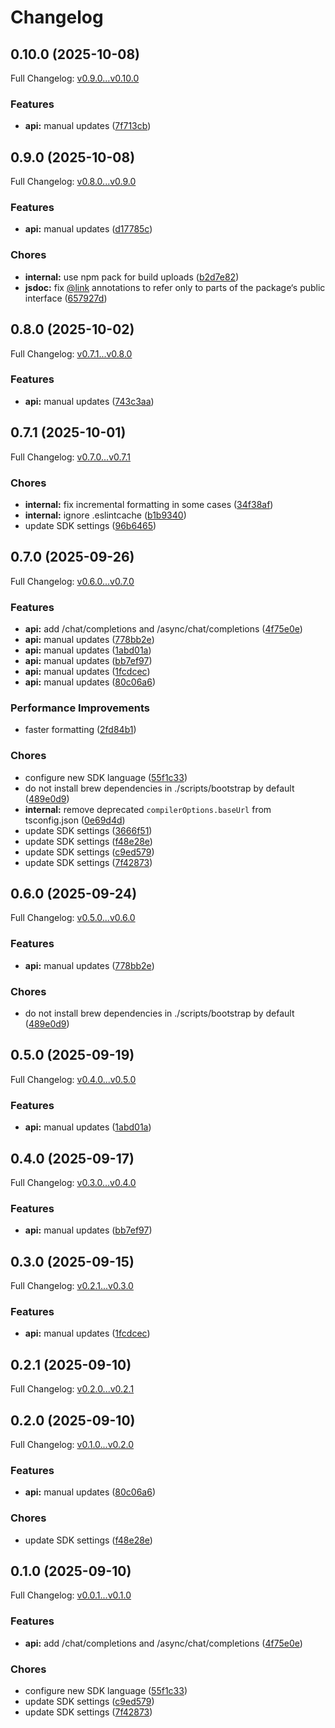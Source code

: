 # Changelog

## 0.10.0 (2025-10-08)

Full Changelog: [v0.9.0...v0.10.0](https://github.com/perplexityai/perplexity-node/compare/v0.9.0...v0.10.0)

### Features

* **api:** manual updates ([7f713cb](https://github.com/perplexityai/perplexity-node/commit/7f713cb088b2008491bfa0f883e48c624c71443d))

## 0.9.0 (2025-10-08)

Full Changelog: [v0.8.0...v0.9.0](https://github.com/perplexityai/perplexity-node/compare/v0.8.0...v0.9.0)

### Features

* **api:** manual updates ([d17785c](https://github.com/perplexityai/perplexity-node/commit/d17785c3ec2ec4bf22d0719da119f13db8c8c0fd))


### Chores

* **internal:** use npm pack for build uploads ([b2d7e82](https://github.com/perplexityai/perplexity-node/commit/b2d7e82ea8ac19c91e8b675230ffc81c73915f21))
* **jsdoc:** fix [@link](https://github.com/link) annotations to refer only to parts of the package‘s public interface ([657927d](https://github.com/perplexityai/perplexity-node/commit/657927d9f2a0b50f8fd93ec68ee7f2b1c35e7845))

## 0.8.0 (2025-10-02)

Full Changelog: [v0.7.1...v0.8.0](https://github.com/perplexityai/perplexity-node/compare/v0.7.1...v0.8.0)

### Features

* **api:** manual updates ([743c3aa](https://github.com/perplexityai/perplexity-node/commit/743c3aad0ea1021edca19f345c67c33665eaf074))

## 0.7.1 (2025-10-01)

Full Changelog: [v0.7.0...v0.7.1](https://github.com/perplexityai/perplexity-node/compare/v0.7.0...v0.7.1)

### Chores

* **internal:** fix incremental formatting in some cases ([34f38af](https://github.com/perplexityai/perplexity-node/commit/34f38af0de3c0597399de874717f495a999bd171))
* **internal:** ignore .eslintcache ([b1b9340](https://github.com/perplexityai/perplexity-node/commit/b1b9340da0c92014e95fc3093cf348eb5304f5df))
* update SDK settings ([96b6465](https://github.com/perplexityai/perplexity-node/commit/96b6465aafe76ecca7b025a1dc1d4aa8a830f002))

## 0.7.0 (2025-09-26)

Full Changelog: [v0.6.0...v0.7.0](https://github.com/perplexityai/perplexity-node/compare/v0.6.0...v0.7.0)

### Features

* **api:** add /chat/completions and /async/chat/completions ([4f75e0e](https://github.com/perplexityai/perplexity-node/commit/4f75e0e8d924a2042752cc8c3f456f6798417561))
* **api:** manual updates ([778bb2e](https://github.com/perplexityai/perplexity-node/commit/778bb2ee170a8985e1fab3a6882318f7a402e8bb))
* **api:** manual updates ([1abd01a](https://github.com/perplexityai/perplexity-node/commit/1abd01a085300544dd07a5d3417dab4c919ade25))
* **api:** manual updates ([bb7ef97](https://github.com/perplexityai/perplexity-node/commit/bb7ef972fd3846806ca5e989621fff963249fe9a))
* **api:** manual updates ([1fcdcec](https://github.com/perplexityai/perplexity-node/commit/1fcdcec07820ebc44e1ce658a0a0013224d9a8f3))
* **api:** manual updates ([80c06a6](https://github.com/perplexityai/perplexity-node/commit/80c06a65cdb5673fc4c580bcb30c4b701e5d3ab7))


### Performance Improvements

* faster formatting ([2fd84b1](https://github.com/perplexityai/perplexity-node/commit/2fd84b1e97b71d37fdf155caed28e4da8eed5e99))


### Chores

* configure new SDK language ([55f1c33](https://github.com/perplexityai/perplexity-node/commit/55f1c33744bd229f460080ad9d966340a35e4151))
* do not install brew dependencies in ./scripts/bootstrap by default ([489e0d9](https://github.com/perplexityai/perplexity-node/commit/489e0d9f189b10fc5772840bc5f9510778723286))
* **internal:** remove deprecated `compilerOptions.baseUrl` from tsconfig.json ([0e69d4d](https://github.com/perplexityai/perplexity-node/commit/0e69d4d11f059b97f8f90a0be95527e287f1e024))
* update SDK settings ([3666f51](https://github.com/perplexityai/perplexity-node/commit/3666f5158d408e3098c2ce94637d463c71fd2764))
* update SDK settings ([f48e28e](https://github.com/perplexityai/perplexity-node/commit/f48e28e7fc749be9ebe30c64ac9dd92ba6e9a411))
* update SDK settings ([c9ed579](https://github.com/perplexityai/perplexity-node/commit/c9ed5797ec1d16980bd83965c1f660505665f113))
* update SDK settings ([7f42873](https://github.com/perplexityai/perplexity-node/commit/7f4287392cefc4b9dbc068dd1af1aa80ef08a410))

## 0.6.0 (2025-09-24)

Full Changelog: [v0.5.0...v0.6.0](https://github.com/ppl-ai/perplexity-node/compare/v0.5.0...v0.6.0)

### Features

* **api:** manual updates ([778bb2e](https://github.com/ppl-ai/perplexity-node/commit/778bb2ee170a8985e1fab3a6882318f7a402e8bb))


### Chores

* do not install brew dependencies in ./scripts/bootstrap by default ([489e0d9](https://github.com/ppl-ai/perplexity-node/commit/489e0d9f189b10fc5772840bc5f9510778723286))

## 0.5.0 (2025-09-19)

Full Changelog: [v0.4.0...v0.5.0](https://github.com/ppl-ai/perplexity-node/compare/v0.4.0...v0.5.0)

### Features

* **api:** manual updates ([1abd01a](https://github.com/ppl-ai/perplexity-node/commit/1abd01a085300544dd07a5d3417dab4c919ade25))

## 0.4.0 (2025-09-17)

Full Changelog: [v0.3.0...v0.4.0](https://github.com/ppl-ai/perplexity-node/compare/v0.3.0...v0.4.0)

### Features

* **api:** manual updates ([bb7ef97](https://github.com/ppl-ai/perplexity-node/commit/bb7ef972fd3846806ca5e989621fff963249fe9a))

## 0.3.0 (2025-09-15)

Full Changelog: [v0.2.1...v0.3.0](https://github.com/ppl-ai/perplexity-node/compare/v0.2.1...v0.3.0)

### Features

* **api:** manual updates ([1fcdcec](https://github.com/ppl-ai/perplexity-node/commit/1fcdcec07820ebc44e1ce658a0a0013224d9a8f3))

## 0.2.1 (2025-09-10)

Full Changelog: [v0.2.0...v0.2.1](https://github.com/ppl-ai/perplexity-node/compare/v0.2.0...v0.2.1)

## 0.2.0 (2025-09-10)

Full Changelog: [v0.1.0...v0.2.0](https://github.com/ppl-ai/perplexity-node/compare/v0.1.0...v0.2.0)

### Features

* **api:** manual updates ([80c06a6](https://github.com/ppl-ai/perplexity-node/commit/80c06a65cdb5673fc4c580bcb30c4b701e5d3ab7))


### Chores

* update SDK settings ([f48e28e](https://github.com/ppl-ai/perplexity-node/commit/f48e28e7fc749be9ebe30c64ac9dd92ba6e9a411))

## 0.1.0 (2025-09-10)

Full Changelog: [v0.0.1...v0.1.0](https://github.com/ppl-ai/perplexity-node/compare/v0.0.1...v0.1.0)

### Features

* **api:** add /chat/completions and /async/chat/completions ([4f75e0e](https://github.com/ppl-ai/perplexity-node/commit/4f75e0e8d924a2042752cc8c3f456f6798417561))


### Chores

* configure new SDK language ([55f1c33](https://github.com/ppl-ai/perplexity-node/commit/55f1c33744bd229f460080ad9d966340a35e4151))
* update SDK settings ([c9ed579](https://github.com/ppl-ai/perplexity-node/commit/c9ed5797ec1d16980bd83965c1f660505665f113))
* update SDK settings ([7f42873](https://github.com/ppl-ai/perplexity-node/commit/7f4287392cefc4b9dbc068dd1af1aa80ef08a410))
